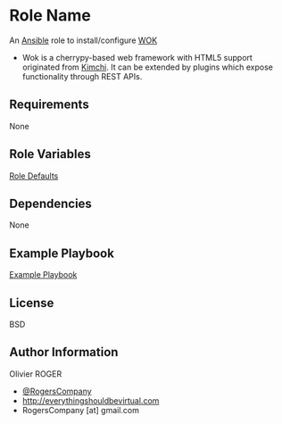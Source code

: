 Role Name
=========

An [Ansible] role to install/configure [WOK]

- Wok is a cherrypy-based web framework with HTML5 support originated from
[Kimchi]. It can be extended by plugins which expose functionality through
REST APIs.

Requirements
------------

None

Role Variables
--------------

[Role Defaults](./defaults/main.yml)

Dependencies
------------

None

Example Playbook
----------------

[Example Playbook](./playbook.yml)

License
-------

BSD

Author Information
------------------
Olivier ROGER
- [@RogersCompany]
- http://everythingshouldbevirtual.com
- RogersCompany [at] gmail.com

[@RogersCompany]: <https://www.twitter.com/RogersCompany>
[Ansible]: <https://www.ansible.com>
[Kimchi]: <http://kimchi-project.github.io/kimchi/>
[WOK]: <http://kimchi-project.github.io/wok/>
